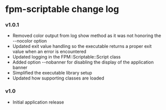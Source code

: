 # fpm-scriptable change log

### v1.0.1

* Removed color output from log show method as it was not honoring the --nocolor option
* Updated exit value handling so the executable returns a proper exit value when an error is encountered
* Updated logging in the FPM::Scriptable::Script class
* Added option --nobanner for disabling the display of the application banner
* Simplified the executable library setup
* Updated how supporting classes are loaded

### v1.0

* Initial application release
